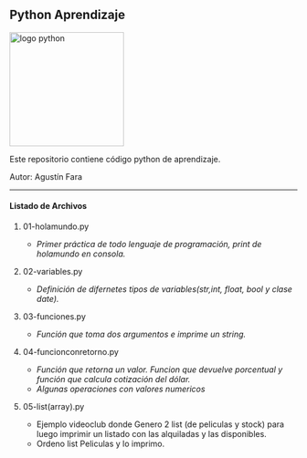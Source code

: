 ## **Python Aprendizaje**


<img src="https://upload.wikimedia.org/wikipedia/commons/thumb/c/c3/Python-logo-notext.svg/1024px-Python-logo-notext.svg.png" alt="logo python" width="200" height="200"></img>

Este repositorio contiene código python de aprendizaje. 

Autor: Agustín Fara

---

#### Listado de Archivos

1. 01-holamundo.py
    - *Primer práctica de todo lenguaje de programación, print de holamundo en consola.*
    
2. 02-variables.py
    - *Definición de difernetes tipos de variables(str,int, float, bool y clase date).*
    
3. 03-funciones.py
    - *Función que toma dos argumentos e imprime un string.*
        
4. 04-funcionconretorno.py
    - *Función que retorna un valor. Funcion que devuelve porcentual y función que calcula cotización del dólar.*
    - *Algunas operaciones con valores numericos*

5. 05-list(array).py
    - Ejemplo videoclub donde Genero 2 list (de peliculas y stock) para luego imprimir un listado con las alquiladas y las disponibles.
    - Ordeno list Peliculas y lo imprimo.
